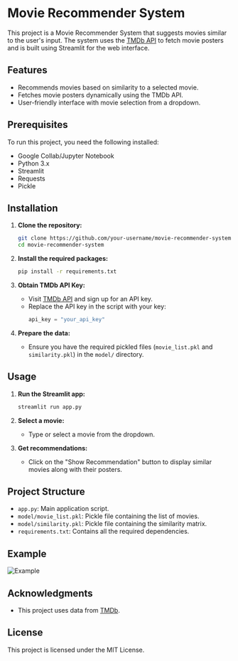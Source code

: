# Movie Recommender System

This project is a Movie Recommender System that suggests movies similar to the user's input. The system uses the [TMDb API](https://www.themoviedb.org/documentation/api) to fetch movie posters and is built using Streamlit for the web interface.

## Features

- Recommends movies based on similarity to a selected movie.
- Fetches movie posters dynamically using the TMDb API.
- User-friendly interface with movie selection from a dropdown.

## Prerequisites

To run this project, you need the following installed:
- Google Collab/Jupyter Notebook
- Python 3.x
- Streamlit
- Requests
- Pickle

## Installation

1. **Clone the repository:**

   ```bash
   git clone https://github.com/your-username/movie-recommender-system.git
   cd movie-recommender-system
   ```

2. **Install the required packages:**

   ```bash
   pip install -r requirements.txt
   ```

3. **Obtain TMDb API Key:**

   - Visit [TMDb API](https://www.themoviedb.org/documentation/api) and sign up for an API key.
   - Replace the API key in the script with your key:  
     ```python
     api_key = "your_api_key"
     ```

4. **Prepare the data:**

   - Ensure you have the required pickled files (`movie_list.pkl` and `similarity.pkl`) in the `model/` directory.

## Usage

1. **Run the Streamlit app:**

   ```bash
   streamlit run app.py
   ```

2. **Select a movie:**
   - Type or select a movie from the dropdown.

3. **Get recommendations:**
   - Click on the "Show Recommendation" button to display similar movies along with their posters.

## Project Structure

- `app.py`: Main application script.
- `model/movie_list.pkl`: Pickle file containing the list of movies.
- `model/similarity.pkl`: Pickle file containing the similarity matrix.
- `requirements.txt`: Contains all the required dependencies.

## Example

![Example](path/to/example_image.png)

## Acknowledgments

- This project uses data from [TMDb](https://www.themoviedb.org/).

## License

This project is licensed under the MIT License.

